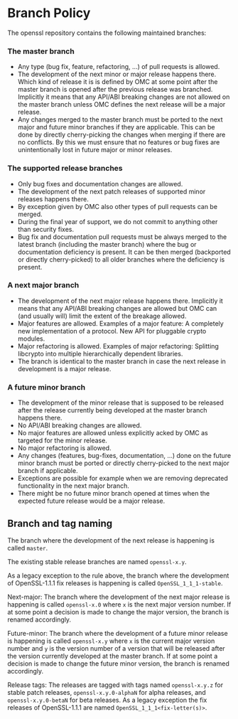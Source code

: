 Branch Policy
=============

The openssl repository contains the following maintained branches:

### The master branch

- Any type (bug fix, feature, refactoring, ...) of pull requests is allowed.
- The development of the next minor or major release happens there.
  Which kind of release it is is defined by OMC at some point after the
  master branch is opened after the previous release was branched.
  Implicitly it means that any API/ABI breaking changes are not allowed
  on the master branch unless OMC defines the next release will be a major
  release.
- Any changes merged to the master branch must be ported to the next major
  and future minor branches if they are applicable. This can be done by
  directly cherry-picking the changes when merging if there are no conflicts.
  By this we must ensure that no features or bug fixes are unintentionally
  lost in future major or minor releases.

### The supported release branches

- Only bug fixes and documentation changes are allowed.
- The development of the next patch releases of supported minor releases
  happens there.
- By exception given by OMC also other types of pull requests can be merged.
- During the final year of support, we do not commit to anything other than
  security fixes.
- Bug fix and documentation pull requests must be always merged to the
  latest branch (including the master branch) where the bug or documentation
  deficiency is present. It can be then merged (backported or directly
  cherry-picked) to all older branches where the deficiency is present.

### A next major branch

- The development of the next major release happens there. Implicitly it
  means that any API/ABI breaking changes are allowed but OMC can (and
  usually will) limit the extent of the breakage allowed.
- Major features are allowed. Examples of a major feature: A completely
  new implementation of a protocol. New API for pluggable crypto modules.
- Major refactoring is allowed. Examples of major refactoring: Splitting
  libcrypto into multiple hierarchically dependent libraries.
- The branch is identical to the master branch in case the next release
  in development is a major release.

### A future minor branch

- The development of the minor release that is supposed to be released
  after the release currently being developed at the master branch happens
  there.
- No API/ABI breaking changes are allowed.
- No major features are allowed unless explicitly acked by OMC as targeted for
  the minor release.
- No major refactoring is allowed.
- Any changes (features, bug-fixes, documentation, ...) done on the future
  minor branch must be ported or directly cherry-picked to the next major
  branch if applicable.
- Exceptions are possible for example when we are removing deprecated
  functionality in the next major branch.
- There might be no future minor branch opened at times when the expected
  future release would be a major release.

Branch and tag naming
---------------------

The branch where the development of the next release is happening is called
`master`.

The existing stable release branches are named `openssl-x.y`.

As a legacy exception to the rule above, the branch where the development of
OpenSSL-1.1.1 fix releases is happening is called `OpenSSL_1_1_1-stable`.

Next-major: The branch where the development of the next major release is
happening is called `openssl-x.0` where `x` is the next major version number.
If at some point a decision is made to change the major version, the branch
is renamed accordingly.

Future-minor: The branch where the development of a future minor release is
happening is called `openssl-x.y` where `x` is the current major version number
and `y` is the version number of a version that will be released after the
version currently developed at the master branch. If at some point a decision
is made to change the future minor version, the branch is renamed accordingly.

Release tags: The releases are tagged with tags named `openssl-x.y.z` for stable
patch releases, `openssl-x.y.0-alphaN` for alpha releases, and
`openssl-x.y.0-betaN` for beta releases. As a legacy exception the fix releases
of OpenSSL-1.1.1 are named `OpenSSL_1_1_1<fix-letter(s)>`.
